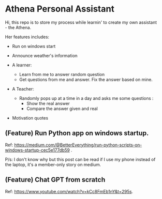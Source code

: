 # Athena Personal Assistant

Hi, this repo is to store my process while learnin' to create my own assistant - the Athena.

Her features includes:

* Run on windows start

* Announce weather's information 

* A learner:
  * Learn from me to answer random question
  * Get questions from me and answer. Fix the answer based on mine.

* A Teacher:
  * Randomly pops up at a time in a day and asks me some questions : 
    * Show the real answer
    * Compare the answer given and real

* Motivation quotes


## (Feature) Run Python app on windows startup. 

Ref: https://medium.com/@BetterEverything/run-python-scripts-on-windows-startup-cec5e177db59 . 

P/s: I don't know why but this post can be read if I use my phone instead of the laptop, it's a member-only story on medium.

## (Feature) Chat GPT from scratch 

Ref: https://www.youtube.com/watch?v=kCc8FmEb1nY&t=295s. 
